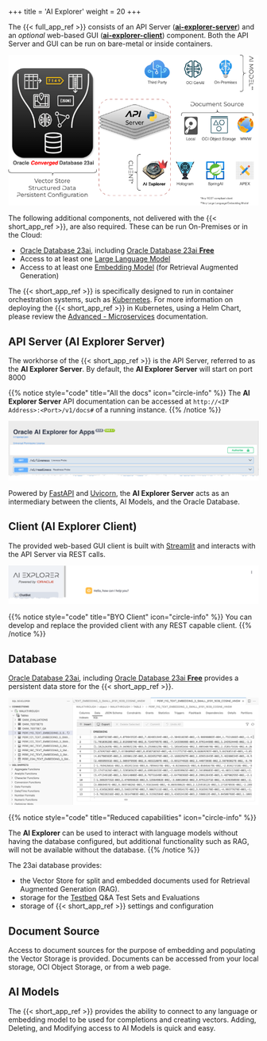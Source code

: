 +++
title = 'AI Explorer'
weight = 20
+++

<!--
Copyright (c) 2024, 2025, Oracle and/or its affiliates.
Licensed under the Universal Permissive License v1.0 as shown at http://oss.oracle.com/licenses/upl.

spell-checker:ignore streamlit, uvicorn
-->

The {{< full_app_ref >}} consists of an API Server ([**ai-explorer-server**](#api-server-ai-explorer-server)) and an _optional_ web-based GUI ([**ai-explorer-client**](#client-ai-explorer-client)) component.  Both the API Server and GUI can be run on bare-metal or inside containers.  

![Architecture Overview](images/arch_overview.png)

The following additional components, not delivered with the {{< short_app_ref >}}, are also required.  These can be run On-Premises or in the Cloud:
- [Oracle Database 23ai](#database), including [Oracle Database 23ai **Free**](https://www.oracle.com/uk/database/free/)
- Access to at least one [Large Language Model](#large-language-model)
- Access to at least one [Embedding Model](#embedding-model) (for Retrieval Augmented Generation)

The {{< short_app_ref >}} is specifically designed to run in container orchestration systems, such as [Kubernetes](https://kubernetes.io/).  For more information on deploying the {{< short_app_ref >}} in Kubernetes, using a Helm Chart, please review the [Advanced - Microservices](/advanced/microservices) documentation.

## API Server (AI Explorer Server)

The workhorse of the {{< short_app_ref >}} is the API Server, referred to as the **AI Explorer Server**.  By default, the **AI Explorer Server** will start on port 8000

{{% notice style="code" title="All the docs" icon="circle-info" %}}
The **AI Explorer Server** API documentation can be accessed at `http://<IP Address>:<Port>/v1/docs#` of a running instance. 
{{% /notice %}}

![API Server](images/api_server.png)

Powered by [FastAPI](https://fastapi.tiangolo.com/) and [Uvicorn](https://www.uvicorn.org/), the **AI Explorer Server** acts as an intermediary between the clients, AI Models, and the Oracle Database.

## Client (AI Explorer Client)

The provided web-based GUI client is built with [Streamlit](https://streamlit.io/) and interacts with the API Server via REST calls.  

![GUI](./images/gui.png)

{{% notice style="code" title="BYO Client" icon="circle-info" %}}
You can develop and replace the provided client with any REST capable client.
{{% /notice %}}

## Database

[Oracle Database 23ai](https://www.oracle.com/uk/database/23ai/), including [Oracle Database 23ai **Free**](https://www.oracle.com/uk/database/free/) provides a persistent data store for the {{< short_app_ref >}}.  

![Database](./images/vector_storage.png)

{{% notice style="code" title="Reduced capabilities" icon="circle-info" %}}
<!-- Hard-coding AI Explorer to avoid unsafe HTML, this is an exception -->
The **AI Explorer** can be used to interact with language models without having the database configured, but additional functionality such as RAG, will not be available without the database.
{{% /notice %}}

The 23ai database provides:

- the Vector Store for split and embedded documents used for Retrieval Augmented Generation (RAG).
- storage for the [Testbed](testbed) Q&A Test Sets and Evaluations
- storage of {{< short_app_ref >}} settings and configuration

## Document Source

Access to document sources for the purpose of embedding and populating the Vector Storage is provided. Documents can be accessed from your local storage, OCI Object Storage, or from a web page.

## AI Models

The {{< short_app_ref >}} provides the ability to connect to any language or embedding model to be used for completions and creating vectors.  Adding, Deleting, and Modifying access to AI Models is quick and easy.
